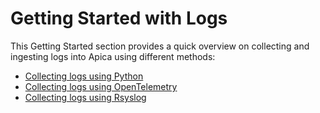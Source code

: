 # Getting Started with Logs

This Getting Started section provides a quick overview on collecting and ingesting logs into Apica using different methods:

* [Collecting logs using Python](https://app.gitbook.com/o/-LmzGjHypGkPBzYc0fF0/s/-LmzGprckLqwd5v6bs6m/~/changes/1619/getting-started/logiq-saas/getting-started-with-logs/collect-logs-with-python)
* [Collecting logs using OpenTelemetry](opentelemetry.md)
* [Collecting logs using Rsyslog](https://app.gitbook.com/o/-LmzGjHypGkPBzYc0fF0/s/-LmzGprckLqwd5v6bs6m/~/changes/1619/getting-started/logiq-saas/getting-started-with-logs/collect-logs-with-rsyslog)
